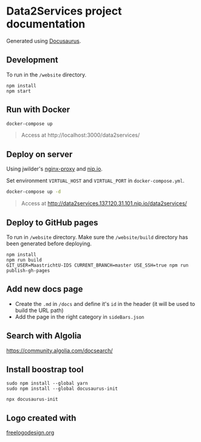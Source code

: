 # Data2Services project documentation

Generated using [Docusaurus](https://docusaurus.io/).

## Development

To run in the `/website` directory.

```shell
npm install
npm start
```

## Run with Docker

```bash
docker-compose up
```

> Access at http://localhost:3000/data2services/

## Deploy on server

Using jwilder's [nginx-proxy](https://github.com/jwilder/nginx-proxy) and [nip.io](https://nip.io/).

Set environment `VIRTUAL_HOST` and `VIRTUAL_PORT` in `docker-compose.yml`.

```bash
docker-compose up -d
```

> Access at http://data2services.137.120.31.101.nip.io/data2services/

## Deploy to GitHub pages

To run in `/website` directory. Make sure the `/website/build` directory has been generated before deploying.

```shell
npm install
npm run build
GIT_USER=MaastrichtU-IDS CURRENT_BRANCH=master USE_SSH=true npm run publish-gh-pages
```

## Add new docs page

* Create the `.md` in `/docs` and define it's `id` in the header (it will be used to build the URL path)
* Add the page in the right category in `sideBars.json`

## Search with Algolia

https://community.algolia.com/docsearch/

## Install boostrap tool

```shell
sudo npm install --global yarn
sudo npm install --global docusaurus-init

npx docusaurus-init
```

## Logo created with

[freelogodesign.org](https://preview.freelogodesign.org/?lang=EN&name=&logo=4ecd9498-e2b0-4510-9ff4-54659e900382)

